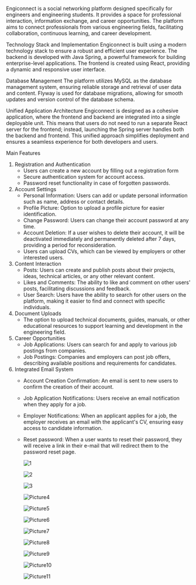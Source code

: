 Engiconnect is a social networking platform designed specifically for engineers and engineering students. It provides a space for professional interaction, information exchange, and career opportunities. The platform aims to connect professionals from various engineering fields, facilitating collaboration, continuous learning, and career development.

Technology Stack and Implementation
Engiconnect is built using a modern technology stack to ensure a robust and efficient user experience. The backend is developed with Java Spring, a powerful framework for building enterprise-level applications. The frontend is created using React, providing a dynamic and responsive user interface.

Database Management
The platform utilizes MySQL as the database management system, ensuring reliable storage and retrieval of user data and content. Flyway is used for database migrations, allowing for smooth updates and version control of the database schema.

Unified Application Architecture
Engiconnect is designed as a cohesive application, where the frontend and backend are integrated into a single deployable unit. This means that users do not need to run a separate React server for the frontend; instead, launching the Spring server handles both the backend and frontend. This unified approach simplifies deployment and ensures a seamless experience for both developers and users.

Main Features
1. Registration and Authentication
    - Users can create a new account by filling out a registration form
    - Secure authentication system for account access.
    - Password reset functionality in case of forgotten passwords.
2. Account Settings
    - Personal Information: Users can add or update personal information such as name, address or contact details.
    - Profile Picture: Option to upload a profile picture for easier identification.
    - Change Password: Users can change their account password at any time.
    - Account Deletion: If a user wishes to delete their account, it will be deactivated immediately and permanently deleted after 7 days, providing a period for reconsideration.
    - Users can upload CVs, which can be viewed by employers or other interested users.
3. Content Interaction
    - Posts: Users can create and publish posts about their projects, ideas, technical articles, or any other relevant content.
    - Likes and Comments: The ability to like and comment on other users' posts, facilitating discussions and feedback.
    - User Search: Users have the ability to search for other users on the platform, making it easier to find and connect with specific individuals.
4. Document Uploads
    - The option to upload technical documents, guides, manuals, or other educational resources to support learning and development in the engineering field.
5. Career Opportunities
   - Job Applications: Users can search for and apply to various job postings from companies.
   - Job Postings: Companies and employers can post job offers, describing available positions and requirements for candidates.
6. Integrated Email System
   - Account Creation Confirmation: An email is sent to new users to confirm the creation of their account.
   - Job Application Notifications: Users receive an email notification when they apply for a job.
   - Employer Notifications: When an applicant applies for a job, the employer receives an email with the applicant's CV, ensuring easy access to candidate information.
   - Reset password: When a user wants to reset their password, they will receive a link in their e-mail that will redirect them to the password reset page.

        ![1](https://github.com/user-attachments/assets/651e54e8-a680-4cf3-b0e6-9b028ed6101b)

        ![2](https://github.com/user-attachments/assets/74e7d72a-1c83-4dd0-b743-fccdccefb686)

        ![3](https://github.com/user-attachments/assets/e5600c79-d426-48b3-a452-924d4266f3d7)

        ![Picture4](https://github.com/user-attachments/assets/0f6fe76b-d1ff-4008-95df-972213661456)

        ![Picture5](https://github.com/user-attachments/assets/f45b3ead-0cc0-479c-a894-43e85e37589b)

        ![Picture6](https://github.com/user-attachments/assets/5d2f5b6a-f160-4d46-ad13-4e92cf104d60)

        ![Picture7](https://github.com/user-attachments/assets/00c617a8-6ed7-4986-b9f9-3f214f69d9d1)

        ![Picture8](https://github.com/user-attachments/assets/50234350-3057-4354-be53-1845ae798a94)

        ![Picture9](https://github.com/user-attachments/assets/cf2f580c-263f-4b7c-8f19-5067364f7f32)

        ![Picture10](https://github.com/user-attachments/assets/f4d5215c-a52f-4988-8520-3afc3fa1411f)

        ![Picture11](https://github.com/user-attachments/assets/c016570f-5a4a-4172-ad0a-bcf4d9832273)



